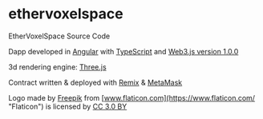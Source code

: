 # ethervoxelspace
EtherVoxelSpace Source Code

Dapp developed in [Angular](https://angular.io/) with [TypeScript](https://www.typescriptlang.org/) and [Web3.js version 1.0.0](https://github.com/ethereum/web3.js/tree/1.0)

3d rendering engine: [Three.js](https://threejs.org/)

Contract written & deployed with [Remix](https://remix.ethereum.org/) & [MetaMask](https://metamask.io)

Logo made by [Freepik](http://www.freepik.com "Freepik") from [www.flaticon.com](https://www.flaticon.com/ "Flaticon") is licensed by [CC 3.0 BY](http://creativecommons.org/licenses/by/3.0/ "Creative Commons BY 3.0")
